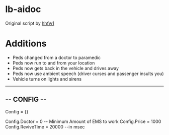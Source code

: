 # lb-aidoc

Original script by [hhfw1](https://github.com/hhfw1/hh_aidoc)

# Additions

* Peds changed from a doctor to paramedic
* Peds now run to and from your location
* Peds now gets back in the vehicle and drives away
* Peds now use ambient speech (driver curses and passenger insults you)
* Vehicle turns on lights and sirens 

-------------
-- CONFIG --
-------------
Config = {}

Config.Doctor = 0 -- Minimum Amount of EMS to work
Config.Price = 1000
Config.ReviveTime = 20000  --in msec
